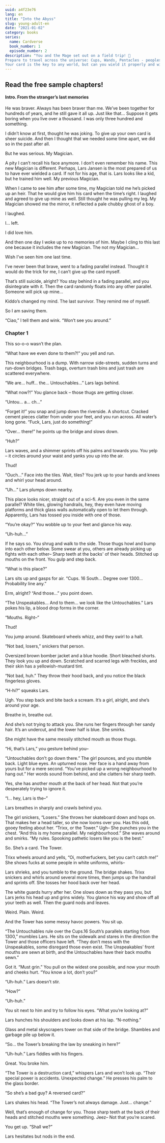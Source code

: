 ```yaml
---
uuid: a4f23e76
lang: en
title: "Into the Abyss"
slug: young-adult-en
date: "2021-01-02"
category: books
series: 
  name: Cardverse
  book_number: 1
  episode_number: 2
description: "You and the Mage set out on a field trip! 🚀 
Prepare to travel across the universe: Cups, Wands, Pentacles - peoples with stitched mouths and half-felines. Also, apparently, the Black Emperor's back (scary!), Maze is out there to get you, and the Sun guards her twin's secrets. 
Your card is the key to any world, but can you wield it properly and will that be enough to survive? "
---
```


## Read the free sample chapters!

#### Intro. From the stranger’s last memories

He was braver. Always has been braver than me. We’ve been together for hundreds of years, and he still gave it all up. Just like that… Suppose it gets boring when you live over a thousand. I was only three hundred and something.

I didn’t know at first, thought he was joking. To give up your own card is sheer suicide. And then I thought that we needed some time apart, we did so in the past after all. 

But he was serious. My Magician. 

A pity I can’t recall his face anymore. I don’t even remember his name. This new Magician is different. Perhaps, Lars Jansen is the most prepared of us to have ever wielded a card. If not for his age, that is. Lars looks like a kid, but he trained him well. My previous Magician.

When I came to see him after some time, my Magician told me he’s picked up an heir. That he would give him his card when the time’s right. I laughed and agreed to give up mine as well. Still thought he was pulling my leg. My Magician showed me the mirror, it reflected a pale chubby ghost of a boy.

I laughed.

I… left.

I did love him.

And then one day I woke up to no memories of him. Maybe I cling to this last one because it includes the new Magician. The not my Magician…

Wish I’ve seen him one last time.

I’ve never been that brave, went to a fading parallel instead. Thought it would do the trick for me, I can’t give up the card myself. 

That’s still suicide, alright? You stay behind in a fading parallel, and you disintegrate with it. Then the card randomly floats into any other parallel. Someone will pick up mine…

Kiddo’s changed my mind. The last survivor. They remind me of myself.

So I am saving them.

“Ciao,” I tell them and wink. “Won’t see you around.”


### Chapter 1

This so-o-o wasn’t the plan.

“What have we even done to them?!” you yell and run. 

This neighbourhood is a dump. With narrow side-streets, sudden turns and run-down bridges. Trash bags, overturn trash bins and just trash are scattered everywhere.

“We are… huff… the… Untouchables…” Lars lags behind.

“What now?!” You glance back – those thugs are getting closer. 

“Untou… a… ch…”

“Forget it!” you snap and jump down the riverside. A shortcut. Cracked cement pieces clatter from under your feet, and you run across. All water’s long gone. “Fuck, Lars, just do something!”

“Over… there!” he points up the bridge and slows down.

“Huh?” 

Lars waves, and a shimmer sprints off his palms and towards you. You yelp – it circles around your waist and yanks you up into the air.

Thud!

“Ouch…” Face into the tiles. Wait, tiles? You jerk up to your hands and knees and whirl your head around.

“Uh…” Lars plumps down nearby. 

This place looks nicer, straight out of a sci-fi. Are you even in the same parallel? White tiles, glowing handrails, hey, they even have moving platforms and thick glass walls automatically open to let them through.
 Apparently, Lars has tossed you inside with one of those.

“You’re okay?” You wobble up to your feet and glance his way.

“Uh-huh…”

If he says so. You shrug and walk to the side. Those thugs howl and bump into each other below. Some swear at you, others are already picking up fights with each other– Sharp teeth at the backs' of their heads. Stitched up mouths on the front. You gulp and step back.

“What is this place?” 

Lars sits up and gasps for air. “Cups. 16 South… Degree over 1300… Probability line any.” 

Erm, alright? “And those…” you point down.

“The Unspeakables… And to them… we look like the Untouchables.” Lars pokes his lip, a blood drop forms in the corner. 

“Mouths. Right–”

Thud!

You jump around. Skateboard wheels whizz, and they swirl to a halt.

“Not bad, losers,” snickers that person. 

Oversized brown bomber jacket and a blue hoodie. Short bleached shorts. They look you up and down. Scratched and scarred legs with freckles, and their skin has a yellowish-mustard tint. 

“Not bad, huh.” They throw their hood back, and you notice the black fingerless gloves.

“H-hi?” squeaks Lars.

Ugh. You step back and bite back a scream. It’s a girl, alright, and she’s around your age. 

Breathe in, breathe out. 

And she’s not trying to attack you. She runs her fingers through her sandy hair. It’s an undercut, and the lower half is blue. She smirks. 

She might have the same messily stitched mouth as those thugs. 

“Hi, that’s Lars,” you gesture behind you–

“Untouchables don’t go down there.” The girl pounces, and you stumble back. Light blue eyes. An upturned nose. Her face is a hand away from yours but for a mere second. “You’ve picked up a wrong neighbourhood to hang out.” Her words sound from behind, and she clatters her sharp teeth. 

Yes, she has another mouth at the back of her head. Not that you’re desperately trying to ignore it.

“I… hey, Lars is the–”

Lars breathes in sharply and crawls behind you.

The girl snickers, “Losers.” She throws her skateboard down and hops on. That makes her a head taller, so she now looms over you. Has this odd, gooey feeling about her. “Trixx, or the Tower.” Ugh– She punches you in the chest. “And this is my home parallel. My neighbourhood.” She waves around and smirks. “My rules. Spooking pathetic losers like you is the best.”

So. She’s a card. The Tower.

Trixx wheels around and yells, “Oi, motherfuckers, bet you can’t catch me!” She shows fucks at some people in white uniforms, whirls– 

Lars shrieks, and you tumble to the ground. The bridge shakes. Trixx snickers and whirls around several more times, then jumps up the handrail and sprints off. She tosses her hood back over her head. 

The white guards hurry after her. One slows down as they pass you, but Lars jerks his head up and grins widely. You glance his way and show off all your teeth as well. Then the guard nods and leaves. 

Weird. Plain. Weird. 

And the Tower has some messy havoc powers. You sit up.

“The Untouchables rule over the Cups.16 South’s parallels starting from 1300,” mumbles Lars. He sits on the sidewalk and stares in the direction the Tower and those officers have left. “They don’t mess with the Unspeakables, some disregard those even exist. The Unspeakables’ front mouths are sewn at birth, and the Untouchables have their back mouths sewn.”

Got it. “Must grin.” You pull on the widest one possible, and now your mouth and cheeks hurt. “You know a lot, don’t you?”

“Uh-huh.” Lars doesn’t stir.

“How?”

“Uh-huh.” 

You sit next to him and try to follow his eyes. “What you’re looking at?”

Lars hunches his shoulders and looks down at his lap. “N-nothing.”

Glass and metal skyscrapers tower on that side of the bridge. Shambles and garbage pile up below it. 

“So… the Tower’s breaking the law by sneaking in here?”

“Uh-huh.” Lars fiddles with his fingers.

Great. You broke him.

“The Tower is a destruction card,” whispers Lars and won’t look up. “Their special power is accidents. Unexpected change.” He presses his palm to the glass border.

“So she’s a bad guy? A reversed card?”

Lars shakes his head. “The Tower’s not always damage. Just… change.”

Well, that’s enough of change for you. Those sharp teeth at the back of their heads and stitched mouths were something. Jeez– Not that you’re scared. 

You get up. “Shall we?”

Lars hesitates but nods in the end.
